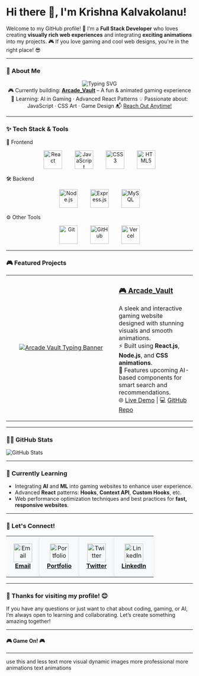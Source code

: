 # Hi there 👋, I'm Krishna Kalvakolanu!

Welcome to my GitHub profile! 🚀
I’m a **Full Stack Developer** who loves creating **visually rich web experiences** and integrating **exciting animations** into my projects. 🎮
If you love gaming and cool web designs, you're in the right place! 😎

---

### 🚀 About Me

<div align="center"> <img src="https://readme-typing-svg.demolab.com?font=Fira+Code&size=24&pause=1000&color=00F7FF&center=true&vCenter=true&width=435&lines=Full+Stack+Developer;React+%2B+Node+Enthusiast;Game+Tech+Explorer+%F0%9F%8E%AE;Lover+of+CSS+Animations+%F0%9F%92%A8" alt="Typing SVG" /> </div> <div align="center">
🎮 Currently building: <strong><a href="https://arcade-vault-seven.vercel.app/" target="_blank">Arcade_Vault</a></strong> – A fun & animated gaming experience
🧠 Learning: AI in Gaming · Advanced React Patterns
💡 Passionate about: JavaScript · CSS Art · Game Design
📬 <a href="mailto:your.email@example.com">Reach Out Anytime!</a>

</div>

---

### ✨ Tech Stack & Tools

🚀 Frontend
<p align="center"> <img src="https://cdn.jsdelivr.net/gh/devicons/devicon/icons/react/react-original-wordmark.svg" title="React" width="50" height="50" style="margin: 0 15px;"/> <img src="https://cdn.jsdelivr.net/gh/devicons/devicon/icons/javascript/javascript-original.svg" title="JavaScript" width="50" height="50" style="margin: 0 15px;"/> <img src="https://cdn.jsdelivr.net/gh/devicons/devicon/icons/css3/css3-original-wordmark.svg" title="CSS3" width="50" height="50" style="margin: 0 15px;"/> <img src="https://cdn.jsdelivr.net/gh/devicons/devicon/icons/html5/html5-original-wordmark.svg" title="HTML5" width="50" height="50" style="margin: 0 15px;"/> </p>
🛠️ Backend
<p align="center"> <img src="https://cdn.jsdelivr.net/gh/devicons/devicon/icons/nodejs/nodejs-original-wordmark.svg" title="Node.js" width="50" height="50" style="margin: 0 15px;"/> <img src="https://cdn.jsdelivr.net/gh/devicons/devicon/icons/express/express-original-wordmark.svg" title="Express.js" width="50" height="50" style="margin: 0 15px;"/> <img src="https://cdn.jsdelivr.net/gh/devicons/devicon/icons/mysql/mysql-original-wordmark.svg" title="MySQL" width="50" height="50" style="margin: 0 15px;"/> </p>
⚙️ Other Tools
<p align="center"> <img src="https://cdn.jsdelivr.net/gh/devicons/devicon/icons/git/git-original-wordmark.svg" title="Git" width="50" height="50" style="margin: 0 15px;"/> <img src="https://cdn.jsdelivr.net/gh/devicons/devicon/icons/github/github-original-wordmark.svg" title="GitHub" width="50" height="50" style="margin: 0 15px;"/> <img src="https://cdn.jsdelivr.net/gh/devicons/devicon/icons/vercel/vercel-original-wordmark.svg" title="Vercel" width="50" height="50" style="margin: 0 15px;"/> </p>

---

### 🎮 Featured Projects

<table> <tr> <td align="center" width="280"> <a href="https://arcade-vault-seven.vercel.app/" target="_blank"> <img src="https://arcade-vault-seven.vercel.app/AV.png" alt="Arcade Vault Typing Banner" /> </a> </td> <td> <h3><a href="https://arcade-vault-seven.vercel.app/">🎮 Arcade_Vault</a></h3> <p> A sleek and interactive gaming website designed with stunning visuals and smooth animations.<br/> ⚡ Built using <strong>React.js</strong>, <strong>Node.js</strong>, and <strong>CSS animations</strong>.<br/> 🧠 Features upcoming AI-based components for smart search and recommendations.<br/> 🌐 <a href="https://arcade-vault-seven.vercel.app/">Live Demo</a> | 💻 <a href="https://github.com/Krish-Kal/arcade-vault">GitHub Repo</a> </p> </td> </tr> </table>

---

### 🧑‍💻 GitHub Stats

![GitHub Stats](https://github-readme-stats.vercel.app/api?username=Krish-Kal\&show_icons=true\&count_private=true\&hide_title=true\&hide=prs\&theme=dark)

---

### 🌱 Currently Learning

* Integrating **AI** and **ML** into gaming websites to enhance user experience.
* Advanced **React** patterns: **Hooks**, **Context API**, **Custom Hooks**, etc.
* Web performance optimization techniques and best practices for **fast, responsive websites**.

---

### 🤝 Let's Connect!

<table align="center" style="border-spacing: 15px;"> <tr> <td align="center" style="padding: 20px; background: #f8f9fa; border-radius: 10px; box-shadow: 0 2px 8px rgba(0,0,0,0.1);"> <a href="mailto:your.email@example.com" target="_blank"> <img src="https://cdn.jsdelivr.net/gh/devicons/devicon/icons/gmail/gmail-original.svg" width="50" alt="Email"/> <br/><strong>Email</strong> </a> </td> <td align="center" style="padding: 20px; background: #f8f9fa; border-radius: 10px; box-shadow: 0 2px 8px rgba(0,0,0,0.1);"> <a href="https://your-portfolio.com" target="_blank"> <img src="https://cdn.jsdelivr.net/gh/devicons/devicon/icons/web/web-original.svg" width="50" alt="Portfolio"/> <br/><strong>Portfolio</strong> </a> </td> <td align="center" style="padding: 20px; background: #f8f9fa; border-radius: 10px; box-shadow: 0 2px 8px rgba(0,0,0,0.1);"> <a href="https://twitter.com/your-twitter-handle" target="_blank"> <img src="https://cdn.jsdelivr.net/gh/devicons/devicon/icons/twitter/twitter-original.svg" width="50" alt="Twitter"/> <br/><strong>Twitter</strong> </a> </td> <td align="center" style="padding: 20px; background: #f8f9fa; border-radius: 10px; box-shadow: 0 2px 8px rgba(0,0,0,0.1);"> <a href="https://linkedin.com/in/your-linkedin" target="_blank"> <img src="https://cdn.jsdelivr.net/gh/devicons/devicon/icons/linkedin/linkedin-original.svg" width="50" alt="LinkedIn"/> <br/><strong>LinkedIn</strong> </a> </td> </tr> </table>

---

### 🎉 Thanks for visiting my profile! 😊

If you have any questions or just want to chat about coding, gaming, or AI, I’m always open to learning and collaborating. Let’s create something amazing together!

---

#### 🎮 Game On! 🎮

---

use this and less text more visual dynamic images more professional more animations text animations
